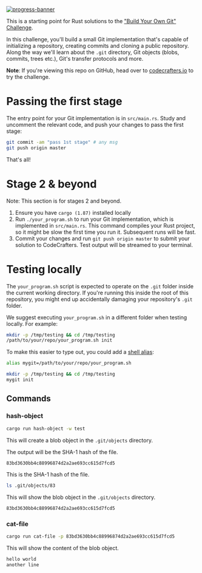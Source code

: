 [![progress-banner](https://backend.codecrafters.io/progress/git/4f03567c-d0a4-4f55-a4e1-e1d139fc061c)](https://app.codecrafters.io/users/codecrafters-bot?r=2qF)

This is a starting point for Rust solutions to the
["Build Your Own Git" Challenge](https://codecrafters.io/challenges/git).

In this challenge, you'll build a small Git implementation that's capable of
initializing a repository, creating commits and cloning a public repository.
Along the way we'll learn about the `.git` directory, Git objects (blobs,
commits, trees etc.), Git's transfer protocols and more.

**Note**: If you're viewing this repo on GitHub, head over to
[codecrafters.io](https://codecrafters.io) to try the challenge.

# Passing the first stage

The entry point for your Git implementation is in `src/main.rs`. Study and
uncomment the relevant code, and push your changes to pass the first stage:

```sh
git commit -am "pass 1st stage" # any msg
git push origin master
```

That's all!

# Stage 2 & beyond

Note: This section is for stages 2 and beyond.

1. Ensure you have `cargo (1.87)` installed locally
1. Run `./your_program.sh` to run your Git implementation, which is implemented
   in `src/main.rs`. This command compiles your Rust project, so it might be
   slow the first time you run it. Subsequent runs will be fast.
1. Commit your changes and run `git push origin master` to submit your solution
   to CodeCrafters. Test output will be streamed to your terminal.

# Testing locally

The `your_program.sh` script is expected to operate on the `.git` folder inside
the current working directory. If you're running this inside the root of this
repository, you might end up accidentally damaging your repository's `.git`
folder.

We suggest executing `your_program.sh` in a different folder when testing
locally. For example:

```sh
mkdir -p /tmp/testing && cd /tmp/testing
/path/to/your/repo/your_program.sh init
```

To make this easier to type out, you could add a
[shell alias](https://shapeshed.com/unix-alias/):

```sh
alias mygit=/path/to/your/repo/your_program.sh

mkdir -p /tmp/testing && cd /tmp/testing
mygit init
```

## Commands

### hash-object

```sh
cargo run hash-object -w test
```

This will create a blob object in the `.git/objects` directory.

The output will be the SHA-1 hash of the file.

```sh
83bd3630bb4c88996874d2a2ae693cc615d7fcd5
```

This is the SHA-1 hash of the file.

```sh
ls .git/objects/83
```

This will show the blob object in the `.git/objects` directory.

```sh
83bd3630bb4c88996874d2a2ae693cc615d7fcd5
```

### cat-file

```sh
cargo run cat-file -p 83bd3630bb4c88996874d2a2ae693cc615d7fcd5
```

This will show the content of the blob object.

```sh
hello world
another line
```
